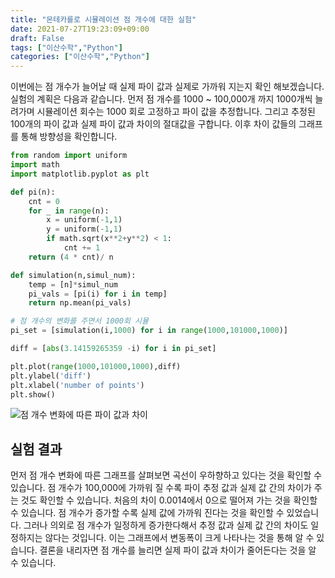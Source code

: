 ```yaml
---
title: "몬테카를로 시뮬레이션 점 개수에 대한 실험"
date: 2021-07-27T19:23:09+09:00
draft: False
tags: ["이산수학","Python"]
categories: ["이산수학","Python"]
---
```


이번에는 점 개수가 늘어날 때 실제 파이 값과 실제로 가까워 지는지 확인 해보겠습니다. 실험의 계획은 다음과 같습니다. 먼저 점 개수를 1000 ~ 100,000개 까지 1000개씩 늘려가며 시뮬레이션 회수는 1000 회로 고정하고 파이 값을 추정합니다. 그리고 추정된 100개의 파이 값과 실제 파이 값과 차이의 절대값을 구합니다. 이후 차이 값들의 그래프를 통해 방향성을 확인합니다.

```python
from random import uniform
import math
import matplotlib.pyplot as plt

def pi(n):
    cnt = 0
    for _ in range(n):
        x = uniform(-1,1)
        y = uniform(-1,1)
        if math.sqrt(x**2+y**2) < 1:
            cnt += 1
    return (4 * cnt)/ n

def simulation(n,simul_num):
    temp = [n]*simul_num
    pi_vals = [pi(i) for i in temp]
    return np.mean(pi_vals)

# 점 개수의 변화를 주면서 1000회 시뮬
pi_set = [simulation(i,1000) for i in range(1000,101000,1000)]

diff = [abs(3.14159265359 -i) for i in pi_set]

plt.plot(range(1000,101000,1000),diff)
plt.ylabel('diff')
plt.xlabel('number of points')
plt.show()
```

![점 개수 변화에 따른 파이 값과 차이](https://user-images.githubusercontent.com/19144813/127267133-80a3ac9c-24ff-4f5b-9b62-8ce49f2a1feb.png)

## 실험 결과

먼저 점 개수 변화에 따른 그래프를 살펴보면 곡선이 우하향하고 있다는 것을 확인할 수 있습니다. 점 개수가 100,000에 가까워 질 수록 파이 추정 값과 실제 값 간의 차이가 주는 것도 확인할 수 있습니다. 처음의 차이 0.0014에서 0으로 떨어져 가는 것을 확인할 수 있습니다. 점 개수가 증가할 수록 실제 값에 가까워 진다는 것을 확인할 수 있었습니다. 그러나 의외로 점 개수가 일정하게 증가한다해서 추정 값과 실제 값 간의 차이도 일정하지는 않다는 것입니다. 이는 그래프에서 변동폭이 크게 나타나는 것을 통해 알 수 있습니다. 결론을 내리자면 점 개수를 늘리면 실제 파이 값과 차이가 줄어든다는 것을 알 수 있습니다.
